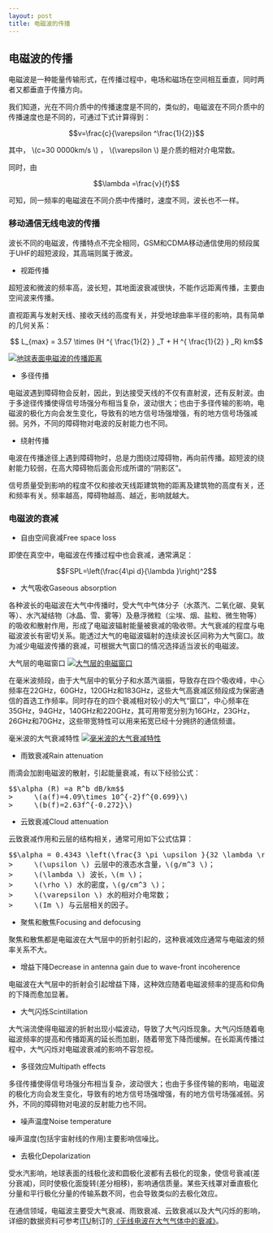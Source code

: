 ```yaml
---
layout: post
title: 电磁波的传播
---
```

## 电磁波的传播

电磁波是一种能量传输形式，在传播过程中，电场和磁场在空间相互垂直，同时两者又都垂直于传播方向。

我们知道，光在不同介质中的传播速度是不同的，类似的，电磁波在不同介质中的传播速度也是不同的，可通过下式计算得到：

$$v=\frac{c}{\varepsilon ^\frac{1}{2}}$$

其中， \\(c=30 0000km/s \\) ， \\(\varepsilon \\) 是介质的相对介电常数。

同时，由

$$\lambda =\frac{v}{f}$$

可知，同一频率的电磁波在不同介质中传播时，速度不同，波长也不一样。

### 移动通信无线电波的传播

波长不同的电磁波，传播特点不完全相同，GSM和CDMA移动通信使用的频段属于UHF的超短波段，其高端则属于微波。

+ 视距传播

超短波和微波的频率高，波长短，其地面波衰减很快，不能作远距离传播，主要由空间波来传播。

直视距离与发射天线、接收天线的高度有关，并受地球曲率半径的影响，具有简单的几何关系：

$$ L_{max} = 3.57 \times (H ^{ \frac{1}{2} } _T + H ^{ \frac{1}{2} } _R) km$$

<a href="{{site.baseurl}}images/Lmax.jpg" target="_blank" alt="地球表面电磁波的传播距离" title="点击查看大图"> <img alt="地球表面电磁波的传播距离" src="{{site.baseurl}}images/Lmax.jpg"></img> </a>

+ 多径传播

电磁波遇到障碍物会反射，因此，到达接受天线的不仅有直射波，还有反射波。由于多途径传播使得信号场强分布相当复杂，波动很大；也由于多径传输的影响，电磁波的极化方向会发生变化，导致有的地方信号场强增强，有的地方信号场强减弱。另外，不同的障碍物对电波的反射能力也不同。

+ 绕射传播

电波在传播途径上遇到障碍物时，总是力图绕过障碍物，再向前传播。超短波的绕射能力较弱，在高大障碍物后面会形成所谓的“阴影区”。

信号质量受到影响的程度不仅和接收天线距建筑物的距离及建筑物的高度有关，还和频率有关。频率越高，障碍物越高、越近，影响就越大。

### 电磁波的衰减

+ 自由空间衰减Free space loss

即使在真空中，电磁波在传播过程中也会衰减，通常满足：

$$FSPL=\left(\frac{4\pi d}{\lambda }\right)^2$$

+ 大气吸收Gaseous absorption

各种波长的电磁波在大气中传播时，受大气中气体分子（水蒸汽、二氧化碳、臭氧等）、水汽凝结物（冰晶、雪、雾等）及悬浮微粒（尘埃、烟、盐粒、微生物等）的吸收和散射作用，形成了电磁波辐射能量被衰减的吸收带。大气衰减的程度与电磁波波长有密切关系。能透过大气的电磁波辐射的连续波长区间称为大气窗口。故为减少电磁波传播的衰减，可根据大气窗口的情况选择适当波长的电磁波。

大气层的电磁窗口
<a href="{{site.baseurl}}images/Atmospheric_electromagnetic_opacity.png" target="_blank" alt="大气层的电磁窗口" title="点击查看大图"> <img alt="大气层的电磁窗口" src="{{site.baseurl}}images/Atmospheric_electromagnetic_opacity.png"></img> </a>

在毫米波频段，由于大气层中的氧分子和水蒸汽谐振，导致存在四个吸收峰，中心频率在22GHz，60GHz，120GHz和183GHz，这些大气高衰减区频段成为保密通信的首选工作频率。同时存在的四个衰减相对较小的大气“窗口”，中心频率在35GHz，94GHz，140GHz和220GHz，其可用带宽分别为16GHz，23GHz，26GHz和70GHz，这些带宽特性可以用来拓宽已经十分拥挤的通信频谱。

毫米波的大气衰减特性
<a href="{{site.baseurl}}images/at60GHz.png" target="_blank" alt="毫米波的大气衰减特性" title="点击查看大图"> <img alt="毫米波的大气衰减特性" src="{{site.baseurl}}images/at60GHz.png"></img> </a>

+ 雨致衰减Rain attenuation

雨滴会加剧电磁波的散射，引起能量衰减，有以下经验公式：

<pre>$$\alpha (R) =a R^b dB/km$$
>     \(a(f)=4.09\times 10^{-2}f^{0.699}\)
>     \(b(f)=2.63f^{-0.272}\)</pre>

+ 云致衰减Cloud attenuation

云致衰减作用和云层的结构相关，通常可用如下公式估算：

<pre>
$$\alpha = 0.4343 \left(\frac{3 \pi \upsilon }{32 \lambda \rho} \right) Im \left(\frac{1-\varepsilon }{2+\varepsilon } \right) dB/km$$
>     \(\upsilon \) 云层中的液态水含量，\(g/m^3 \)；
>     \(\lambda \) 波长，\(m \)；
>     \(\rho \) 水的密度，\(g/cm^3 \)；
>     \(\varepsilon \) 水的相对介电常数；
>     \(Im \) 与云层相关的因子。
</pre>

+ 聚焦和散焦Focusing and defocusing

聚焦和散焦都是电磁波在大气层中的折射引起的，这种衰减效应通常与电磁波的频率关系不大。

+ 增益下降Decrease in antenna gain due to wave-front incoherence

电磁波在大气层中的折射会引起增益下降，这种效应随着电磁波频率的提高和仰角的下降而愈加显著。

+ 大气闪烁Scintillation

大气湍流使得电磁波的折射出现小幅波动，导致了大气闪烁现象。大气闪烁随着电磁波频率的提高和传播距离的延长而加剧，随着带宽下降而缓解。在长距离传播过程中，大气闪烁对电磁波衰减的影响不容忽视。

+ 多径效应Multipath effects

多径传播使得信号场强分布相当复杂，波动很大；也由于多径传输的影响，电磁波的极化方向会发生变化，导致有的地方信号场强增强，有的地方信号场强减弱。另外，不同的障碍物对电波的反射能力也不同。

+ 噪声温度Noise temperature

噪声温度(包括宇宙射线的作用)主要影响信噪比。

+ 去极化Depolarization

受水汽影响，地球表面的线极化波和圆极化波都有去极化的现象，使信号衰减(差分衰减)，同时使极化面旋转(差分相移)，影响通信质量。某些天线罩对垂直极化分量和平行极化分量的传输系数不同，也会导致类似的去极化效应。


在通信领域，电磁波主要受大气衰减、雨致衰减、云致衰减以及大气闪烁的影响，详细的数据资料可参考[ITU][1]制订的[《无线电波在大气气体中的衰减》][2]。

[1]: http://www.itu.int/ "ITU"
[2]: http://www.propagation.gatech.edu/ECE6390/project/Fall2012/Team08/satcom/v-band-beacon-experiment/atmospheric-parameters/atmospheric-attenuation-data/index.html "《无线电波在大气气体中的衰减》"
